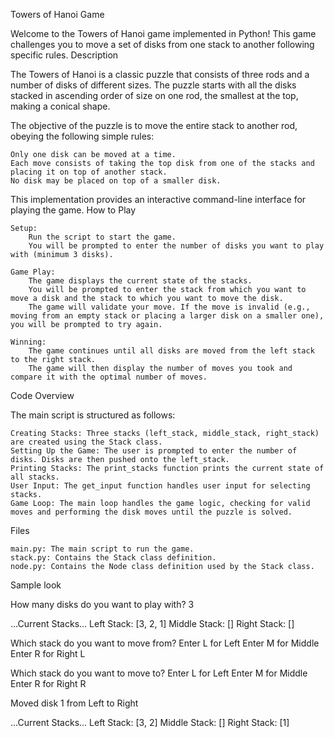 Towers of Hanoi Game

Welcome to the Towers of Hanoi game implemented in Python! This game challenges you to move a set of disks from one stack to another following specific rules.
Description

The Towers of Hanoi is a classic puzzle that consists of three rods and a number of disks of different sizes. The puzzle starts with all the disks stacked in ascending order of size on one rod, the smallest at the top, making a conical shape.

The objective of the puzzle is to move the entire stack to another rod, obeying the following simple rules:

    Only one disk can be moved at a time.
    Each move consists of taking the top disk from one of the stacks and placing it on top of another stack.
    No disk may be placed on top of a smaller disk.

This implementation provides an interactive command-line interface for playing the game.
How to Play

    Setup:
        Run the script to start the game.
        You will be prompted to enter the number of disks you want to play with (minimum 3 disks).

    Game Play:
        The game displays the current state of the stacks.
        You will be prompted to enter the stack from which you want to move a disk and the stack to which you want to move the disk.
        The game will validate your move. If the move is invalid (e.g., moving from an empty stack or placing a larger disk on a smaller one), you will be prompted to try again.

    Winning:
        The game continues until all disks are moved from the left stack to the right stack.
        The game will then display the number of moves you took and compare it with the optimal number of moves.

Code Overview

The main script is structured as follows:

    Creating Stacks: Three stacks (left_stack, middle_stack, right_stack) are created using the Stack class.
    Setting Up the Game: The user is prompted to enter the number of disks. Disks are then pushed onto the left_stack.
    Printing Stacks: The print_stacks function prints the current state of all stacks.
    User Input: The get_input function handles user input for selecting stacks.
    Game Loop: The main loop handles the game logic, checking for valid moves and performing the disk moves until the puzzle is solved.

Files

    main.py: The main script to run the game.
    stack.py: Contains the Stack class definition.
    node.py: Contains the Node class definition used by the Stack class.
    
Sample look


How many disks do you want to play with?
3

...Current Stacks...
Left Stack: [3, 2, 1]
Middle Stack: []
Right Stack: []

Which stack do you want to move from?
Enter L for Left
Enter M for Middle
Enter R for Right
L

Which stack do you want to move to?
Enter L for Left
Enter M for Middle
Enter R for Right
R

Moved disk 1 from Left to Right

...Current Stacks...
Left Stack: [3, 2]
Middle Stack: []
Right Stack: [1]
